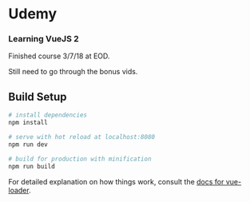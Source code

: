# Udemy
### Learning VueJS 2

Finished course 3/7/18 at EOD.

Still need to go through the bonus vids.


## Build Setup

``` bash
# install dependencies
npm install

# serve with hot reload at localhost:8080
npm run dev

# build for production with minification
npm run build
```

For detailed explanation on how things work, consult the [docs for vue-loader](http://vuejs.github.io/vue-loader).
